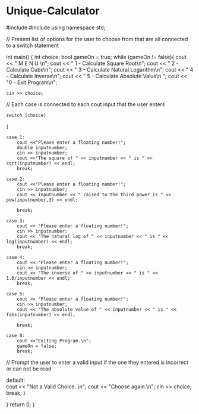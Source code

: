 # Unique-Calculator

#include <iostream>
#include <cmath>
using namespace std;


// Present list of options for the user to choose from that are all connected to a switch statement


int main()
{
	int choice;
	bool gameOn = true;
	while (gameOn != false){
	cout << "	M E N U \n";
	cout << " 1 - Calculate Square Root\n";
	cout << " 2 - Calculate Cube\n";
	cout << " 3 - Calculate Natural Logarithm\n";
	cout << " 4 - Calculate Inverse\n";
	cout << " 5 - Calculate Absolute Value\n ";
	cout << "0 - Exit Program\n";

	cin >> choice;


// Each case is connected to each cout input that the user enters


	switch (choice)
{

		
	case 1:
		cout <<"Please enter a floating number!";
		double inputnumber;
		cin >> inputnumber;
		cout <<"The square of " << inputnumber << " is " << sqrt(inputnumber) << endl; 
		break;
		
	case 2:
		cout <<"Please enter a floating number!";
		cin >> inputnumber;
		cout << inputnumber << " raised to the third power is " << pow(inputnumber,3) << endl;
		
		break;
	
	case 3:
		cout << "Please enter a floating number!";
		cin >> inputnumber;
		cout << "The natural log of " << inputnumber << " is " << log(inputnumber) << endl;
		break;
	
	case 4:
		cout << "Please enter a floating number!";
		cin >> inputnumber;
		cout << "The inverse of " << inputnumber << " is " << 1.0/inputnumber << endl;
		break;

	case 5:
		cout << "Please enter a floating number!";
		cin >> inputnumber;
		cout << "The absolute value of " << inputnumber << " is " << fabs(inputnumber) << endl;
		
		break;
		
	case 0:
		cout <<"Exiting Program.\n";
		gameOn = false;
		break;


// Prompt the user to enter a valid input if the one they entered is incorrect or can not be read


default:		
cout << "Not a Valid Choice. \n";
cout << "Choose again.\n";
cin >> choice;
break;
}

}
return 0;
}
